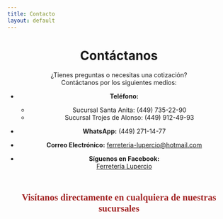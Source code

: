 ```yaml
---
title: Contacto
layout: default
---
```


<div style="text-align: center; max-width: 800px; margin: 0 auto;">

# Contáctanos

¿Tienes preguntas o necesitas una cotización?  
Contáctanos por los siguientes medios:

- <i class="fas fa-phone"></i> **Teléfono:**  
  - Sucursal Santa Anita: (449) 735-22-90  
  - Sucursal Trojes de Alonso: (449) 912-49-93

- <i class="fab fa-whatsapp"></i> **WhatsApp:** (449) 271-14-77

- <i class="fas fa-envelope"></i> **Correo Electrónico:** ferreteria-lupercio@hotmail.com

- <i class="fab fa-facebook"></i> **Síguenos en Facebook:**  
  <a href="https://www.facebook.com/profile.php?id=100054115195835" target="_blank" rel="noopener noreferrer">
    Ferretería Lupercio
  </a>

<h2 style="font-family: 'Alfa Slab One', serif; color: #a32626; margin-top: 50px;">
  Visítanos directamente en cualquiera de nuestras sucursales
</h2>

</div>
